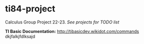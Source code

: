 # ti84-project
Calculus Group Project 22-23. *See projects for TODO list*

**TI Basic Documentation:** http://tibasicdev.wikidot.com/commands
dkjfalkjfdlksajd